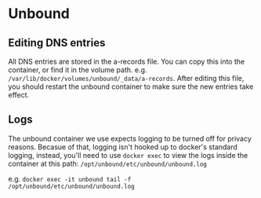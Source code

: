 # Unbound

## Editing DNS entries

All DNS entries are stored in the a-records file. You can copy this into the container, or find it in the volume path. e.g. `/var/lib/docker/volumes/unbound/_data/a-records`. After editing this file, you should restart the unbound container to make sure the new entries take effect.

## Logs

The unbound container we use expects logging to be turned off for privacy reasons. Becasue of that, logging isn't hooked up to docker's standard logging, instead, you'll need to use `docker exec` to view the logs inside the container at this path: `/opt/unbound/etc/unbound/unbound.log`

e.g. `docker exec -it unbound tail -f /opt/unbound/etc/unbound/unbound.log`
